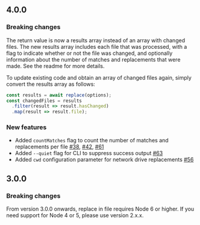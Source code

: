 ## 4.0.0

### Breaking changes
The return value is now a results array instead of an array with changed files. The new results array includes each file that was processed, with a flag to indicate whether or not the file was changed, and optionally information about the number of matches and replacements that were made. See the readme for more details.

To update existing code and obtain an array of changed files again, simply convert the results array as follows:

```js
const results = await replace(options);
const changedFiles = results
  .filter(result => result.hasChanged)
  .map(result => result.file);
```

### New features
- Added `countMatches` flag to count the number of matches and replacements per file [#38](https://github.com/adamreisnz/replace-in-file/issues/38), [#42](https://github.com/adamreisnz/replace-in-file/issues/42), [#61](https://github.com/adamreisnz/replace-in-file/issues/61)
- Added `--quiet` flag for CLI to suppress success output [#63](https://github.com/adamreisnz/replace-in-file/issues/63)
- Added `cwd` configuration parameter for network drive replacements [#56](https://github.com/adamreisnz/replace-in-file/issues/56)

## 3.0.0

### Breaking changes
From version 3.0.0 onwards, replace in file requires Node 6 or higher. If you need support for Node 4 or 5, please use version 2.x.x.
